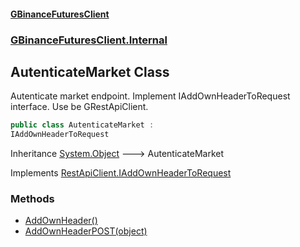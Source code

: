 #### [GBinanceFuturesClient](./index.md 'index')
### [GBinanceFuturesClient.Internal](./GBinanceFuturesClient-Internal.md 'GBinanceFuturesClient.Internal')
## AutenticateMarket Class
Autenticate market endpoint. Implement IAddOwnHeaderToRequest interface. Use be GRestApiClient.  
```csharp
public class AutenticateMarket :
IAddOwnHeaderToRequest
```
Inheritance [System.Object](https://docs.microsoft.com/en-us/dotnet/api/System.Object 'System.Object') &#129106; AutenticateMarket  

Implements [RestApiClient.IAddOwnHeaderToRequest](https://docs.microsoft.com/en-us/dotnet/api/RestApiClient.IAddOwnHeaderToRequest 'RestApiClient.IAddOwnHeaderToRequest')  
### Methods
- [AddOwnHeader()](./GBinanceFuturesClient-Internal-AutenticateMarket-AddOwnHeader().md 'GBinanceFuturesClient.Internal.AutenticateMarket.AddOwnHeader()')
- [AddOwnHeaderPOST(object)](./GBinanceFuturesClient-Internal-AutenticateMarket-AddOwnHeaderPOST(object).md 'GBinanceFuturesClient.Internal.AutenticateMarket.AddOwnHeaderPOST(object)')
